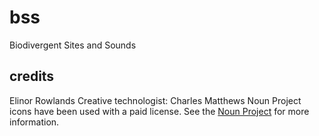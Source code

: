 # bss
Biodivergent Sites and Sounds

## credits
Elinor Rowlands
Creative technologist: Charles Matthews
Noun Project icons have been used with a paid license. See the [Noun Project](https://thenounproject.com/) for more information.